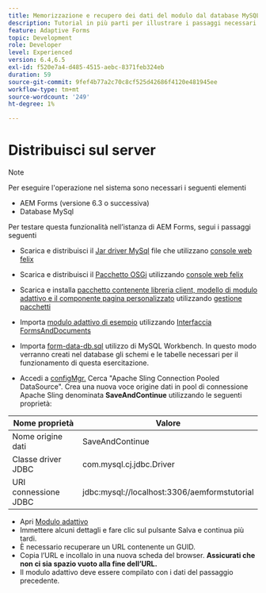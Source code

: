 ```yaml
---
title: Memorizzazione e recupero dei dati del modulo dal database MySQL - Distribuzione
description: Tutorial in più parti per illustrare i passaggi necessari per l’archiviazione e il recupero dei dati del modulo
feature: Adaptive Forms
topic: Development
role: Developer
level: Experienced
version: 6.4,6.5
exl-id: f520e7a4-d485-4515-aebc-8371feb324eb
duration: 59
source-git-commit: 9fef4b77a2c70c8cf525d42686f4120e481945ee
workflow-type: tm+mt
source-wordcount: '249'
ht-degree: 1%

---
```


# Distribuisci sul server

>[!NOTE]
>
>Per eseguire l&#39;operazione nel sistema sono necessari i seguenti elementi
>
>* AEM Forms (versione 6.3 o successiva)
>* Database MySql

Per testare questa funzionalità nell’istanza di AEM Forms, segui i passaggi seguenti

* Scarica e distribuisci il [Jar driver MySql](assets/mysqldriver.jar) file che utilizzano [console web felix](http://localhost:4502/system/console/bundles)
* Scarica e distribuisci il [Pacchetto OSGi](assets/SaveAndContinue.SaveAndContinue.core-1.0-SNAPSHOT.jar) utilizzando [console web felix](http://localhost:4502/system/console/bundles)
* Scarica e installa [pacchetto contenente libreria client, modello di modulo adattivo e il componente pagina personalizzato](assets/store-and-fetch-af-with-data.zip) utilizzando [gestione pacchetti](http://localhost:4502/crx/packmgr/index.jsp)
* Importa [modulo adattivo di esempio](assets/sample-adaptive-form.zip) utilizzando [Interfaccia FormsAndDocuments](http://localhost:4502/aem/forms.html/content/dam/formsanddocuments)

* Importa [form-data-db.sql](assets/form-data-db.sql) utilizzo di MySQL Workbench. In questo modo verranno creati nel database gli schemi e le tabelle necessari per il funzionamento di questa esercitazione.
* Accedi a [configMgr.](http://localhost:4502/system/console/configMgr) Cerca &quot;Apache Sling Connection Pooled DataSource&quot;. Crea una nuova voce origine dati in pool di connessione Apache Sling denominata **SaveAndContinue** utilizzando le seguenti proprietà:

| Nome proprietà | Valore |
| ------------------------|---------------------------------------|
| Nome origine dati | SaveAndContinue |
| Classe driver JDBC | com.mysql.cj.jdbc.Driver |
| URI connessione JDBC | jdbc:mysql://localhost:3306/aemformstutorial |

* Apri [Modulo adattivo](http://localhost:4502/content/dam/formsanddocuments/demostoreandretrieveformdata/jcr:content?wcmmode=disabled)
* Immettere alcuni dettagli e fare clic sul pulsante Salva e continua più tardi.
* È necessario recuperare un URL contenente un GUID.
* Copia l’URL e incollalo in una nuova scheda del browser. **Assicurati che non ci sia spazio vuoto alla fine dell’URL.**
* Il modulo adattivo deve essere compilato con i dati del passaggio precedente.
